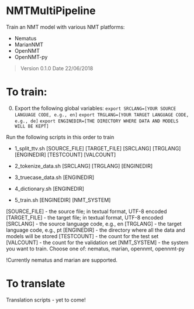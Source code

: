 # NMTMultiPipeline
Train an NMT model with various NMT platforms:
- Nematus
- MarianNMT
- OpenNMT
- OpenNMT-py

> Version 0.1.0
> Date 22/06/2018

# To train:
0. Export the following global variables:
`export SRCLANG=[YOUR SOURCE LANGUAGE CODE, e.g., en]`
`export TRGLANG=[YOUR TARGET LANGUAGE CODE, e.g., de]`
`export ENGINEDIR=[THE DIRECTORY WHERE DATA AND MODELS WILL BE KEPT]`

Run the following scripts in this order to train
- 1_split_ttv.sh [SOURCE_FILE] [TARGET_FILE] [SRCLANG] [TRGLANG] [ENGINEDIR] [TESTCOUNT] [VALCOUNT]

- 2_tokenize_data.sh [SRCLANG] [TRGLANG] [ENGINEDIR]

- 3_truecase_data.sh [ENGINEDIR]

- 4_dictionary.sh [ENGINEDIR]

- 5_train.sh [ENGINEDIR] [NMT_SYSTEM]

[SOURCE_FILE] - the source file; in textual format, UTF-8 encoded
[TARGET_FILE] - the target file; in textual format, UTF-8 encoded
[SRCLANG] - the source language code, e.g., en
[TRGLANG] - the target language code, e.g., pt
[ENGINEDIR] - the directory where all the data and models will be stored
[TESTCOUNT] - the count for the test set
[VALCOUNT] - the count for the validation set
[NMT_SYSTEM] - the system you want to train. Choose one of: nematus, marian, opennmt, opennmt-py

!Currently nematus and marian are supported.

# To translate
Translation scripts - yet to come!
